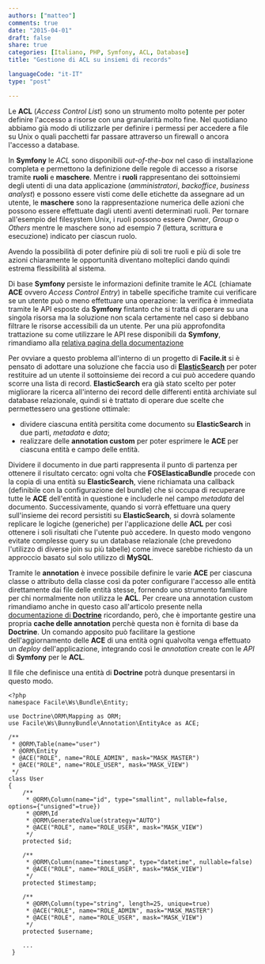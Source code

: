 ```yaml
---
authors: ["matteo"]
comments: true
date: "2015-04-01"
draft: false
share: true
categories: [Italiano, PHP, Symfony, ACL, Database]
title: "Gestione di ACL su insiemi di records"

languageCode: "it-IT"
type: "post"

---
```

Le **ACL** (*Access Control List*) sono un strumento molto potente per poter definire l'accesso a risorse con una granularità molto fine. Nel quotidiano abbiamo già modo di utilizzarle per definire i permessi per accedere a file su Unix o quali pacchetti far passare attraverso un firewall o ancora l'accesso a database.

In **Symfony** le *ACL* sono disponibili *out-of-the-box* nel caso di installazione completa e permettono la definizione delle regole di accesso a risorse tramite **ruoli** e **maschere**. Mentre i **ruoli** rappresentano dei sottoinsiemi degli utenti di una data applicazione (*amministratori*, *backoffice*, *business analyst*) e possono essere visti come delle etichette da assegnare ad un utente, le **maschere** sono la rappresentazione numerica delle azioni che possono essere effettuate dagli utenti aventi determinati ruoli. Per tornare all'esempio del filesystem Unix, i ruoli possono essere *Owner*, *Group* o *Others* mentre le maschere sono ad esempio 7 (lettura, scrittura e esecuzione) indicato per ciascun ruolo.

Avendo la possibilità di poter definire più di soli tre ruoli e più di sole tre azioni chiaramente le opportunità diventano molteplici dando quindi estrema flessibilità al sistema.

Di base **Symfony** persiste le informazioni definite tramite le *ACL* (chiamate **ACE** ovvero *Access Control Entry*) in tabelle specifiche tramite cui verificare se un utente può o meno effettuare una operazione: la verifica è immediata tramite le API esposte da **Symfony** fintanto che si tratta di operare su una singola risorsa ma la soluzione non scala certamente nel caso si debbano filtrare le risorse accessibili da un utente. Per una più approfondita trattazione su come utilizzare le API rese disponibili da **Symfony**, rimandiamo alla [relativa pagina della documentazione](http://symfony.com/it/doc/current/cookbook/security/acl.html)

Per ovviare a questo problema all'interno di un progetto di **Facile.it** si è pensato di adottare una soluzione che faccia uso di [**ElasticSearch**](https://www.elastic.co/products/elasticsearch) per poter restituire ad un utente il sottoinsieme dei record a cui può accedere quando scorre una lista di record. **ElasticSearch** era già stato scelto per poter migliorare la ricerca all'interno dei record delle differenti entità archiviate sul database relazionale, quindi si è trattato di operare due scelte che permettessero una gestione ottimale:

* dividere ciascuna entità persitita come documento su **ElasticSearch** in due parti, *metadata* e *data*;
* realizzare delle **annotation custom** per poter esprimere le **ACE** per ciascuna entità e campo delle entità.

Dividere il documento in due parti rappresenta il punto di partenza per ottenere il risultato cercato: ogni volta che **FOSElasticaBundle** procede con la copia di una entità su **ElasticSearch**, viene richiamata una callback (definibile con la configurazione del bundle) che si occupa di recuperare tutte le **ACE** dell'entità in questione e includerle nel campo *metadata* del documento.
Successivamente, quando si vorrà effettuare una query sull'insieme dei record persistiti su **ElasticSearch**, si dovrà solamente replicare le logiche (generiche) per l'applicazione delle **ACL** per così ottenere i soli risultati che l'utente può accedere. In questo modo vengono evitate complesse query su un database relazionale (che prevedono l'utilizzo di diverse join su più tabelle) come invece sarebbe richiesto da un approccio basato sul solo utilizzo di **MySQL**.

Tramite le **annotation** è invece possibile definire le varie **ACE** per ciascuna classe o attributo della classe così da poter configurare l'accesso alle entità direttamente dai file delle entità stesse, fornendo uno strumento familiare per chi normalmente non utilizza le **ACL**. Per creare una annotation custom rimandiamo anche in questo caso all'articolo presente nella [documentazione di **Doctrine**](http://doctrine-common.readthedocs.org/en/latest/reference/annotations.html) ricordando, però, che è importante gestire una propria **cache delle annotation** perchè questa non è fornita di base da **Doctrine**. Un comando apposito può facilitare la gestione dell'aggiornamento delle **ACE** di una entità ogni qualvolta venga effettuato un *deploy* dell'applicazione, integrando così le *annotation* create con le *API* di **Symfony** per le **ACL**.

Il file che definisce una entità di **Doctrine** potrà dunque presentarsi in questo modo.

	<?php
    namespace Facile\Ws\Bundle\Entity;

    use Doctrine\ORM\Mapping as ORM;
    use Facile\Ws\BunnyBundle\Annotation\EntityAce as ACE;

    /**
     * @ORM\Table(name="user")
     * @ORM\Entity
     * @ACE("ROLE", name="ROLE_ADMIN", mask="MASK_MASTER")
     * @ACE("ROLE", name="ROLE_USER", mask="MASK_VIEW")
     */
    class User
    {
        /**
         * @ORM\Column(name="id", type="smallint", nullable=false, options={"unsigned"=true})
         * @ORM\Id
         * @ORM\GeneratedValue(strategy="AUTO")
         * @ACE("ROLE", name="ROLE_USER", mask="MASK_VIEW")
         */
        protected $id;

        /**
         * @ORM\Column(name="timestamp", type="datetime", nullable=false)
         * @ACE("ROLE", name="ROLE_USER", mask="MASK_VIEW")
         */
        protected $timestamp;

        /**
         * @ORM\Column(type="string", length=25, unique=true)
         * @ACE("ROLE", name="ROLE_ADMIN", mask="MASK_MASTER")
         * @ACE("ROLE", name="ROLE_USER", mask="MASK_VIEW")
         */
        protected $username;

        ...
     }

